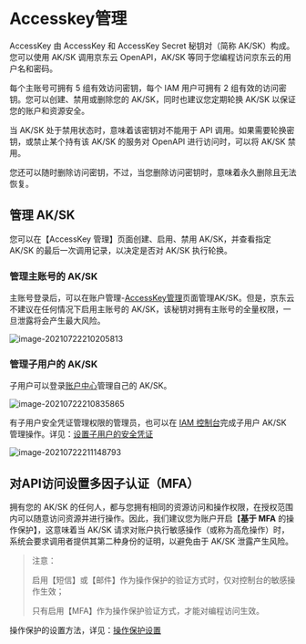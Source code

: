 # Accesskey管理

AccessKey 由 AccessKey 和 AccessKey Secret 秘钥对（简称 AK/SK）构成。您可以使用 AK/SK 调用京东云 OpenAPI，AK/SK 等同于您编程访问京东云的用户名和密码。

每个主账号可拥有 5 组有效访问密钥，每个 IAM 用户可拥有 2 组有效的访问密钥。您可以创建、禁用或删除您的 AK/SK，同时也建议您定期轮换 AK/SK 以保证您的账户和资源安全。

当 AK/SK 处于禁用状态时，意味着该密钥对不能用于 API  调用。如果需要轮换密钥，或禁止某个持有该 AK/SK 的服务对 OpenAPI 进行访问时，可以将 AK/SK 禁用。

您还可以随时删除访问密钥，不过，当您删除访问密钥时，意味着永久删除且无法恢复。

## 管理 AK/SK

您可以在【AccessKey 管理】页面创建、启用、禁用 AK/SK，并查看指定 AK/SK 的最后一次调用记录，以决定是否对 AK/SK 执行轮换。

### 管理主账号的 AK/SK

主账号登录后，可以在账户管理-[AccessKey管理](https://uc.jdcloud.com/account/accesskey)页面管理AK/SK。但是，京东云不建议在任何情况下启用主账号的 AK/SK，该秘钥对拥有主账号的全量权限，一旦泄露将会产生最大风险。

![image-20210722210205813](C:\Users\xialiwen\AppData\Roaming\Typora\typora-user-images\image-20210722210205813.png)

### 管理子用户的 AK/SK

子用户可以登录[账户中心](https://uc.jdcloud.com/subaccount/subaccount-accesskey)管理自己的 AK/SK。

![image-20210722210835865](C:\Users\xialiwen\AppData\Roaming\Typora\typora-user-images\image-20210722210835865.png)

有子用户安全凭证管理权限的管理员，也可以在 [IAM 控制台](https://iam-console.jdcloud.com/subUser/list)完成子用户 AK/SK 管理操作。详见：[设置子用户的安全凭证](../../../documentation/Management/IAM/Operation-manual/User-management/setting-user-credentials.md)

![image-20210722211148793](C:\Users\xialiwen\AppData\Roaming\Typora\typora-user-images\image-20210722211148793.png)

## 对API访问设置多因子认证（MFA）

拥有您的 AK/SK 的任何人，都与您拥有相同的资源访问和操作权限，在授权范围内可以随意访问资源并进行操作。因此，我们建议您为账户开启【**基于 MFA** 的操作保护】，这意味着当 AK/SK 请求对账户执行敏感操作（或称为高危操作）时，系统会要求调用者提供其第二种身份的证明，以避免由于 AK/SK 泄露产生风险。

> 注意：
>
> 启用【短信】或【邮件】作为操作保护的验证方式时，仅对控制台的敏感操作生效；
>
> 只有启用【MFA】作为操作保护验证方式，才能对编程访问生效。

操作保护的设置方法，详见：[操作保护设置](../../../documentation/User-Service/Security-Operation-Protection/Operation-Protection.md)
